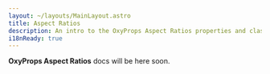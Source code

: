 ```yaml
---
layout: ~/layouts/MainLayout.astro
title: Aspect Ratios
description: An intro to the OxyProps Aspect Ratios properties and classes syntax.
i18nReady: true
---
```


**OxyProps Aspect Ratios** docs will be here soon.
